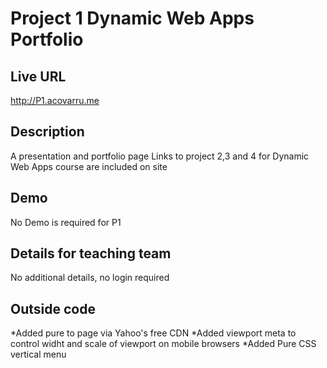 # Project 1 Dynamic Web Apps Portfolio

## Live URL
<http://P1.acovarru.me>

## Description
A presentation and portfolio page
Links to project 2,3 and 4 for Dynamic Web Apps course are included on site

## Demo
No Demo is required for P1

## Details for teaching team
No additional details, no login required



## Outside code
*Added pure to page via Yahoo's free CDN
*Added viewport meta to control widht and scale of viewport on mobile browsers
*Added Pure CSS vertical menu
